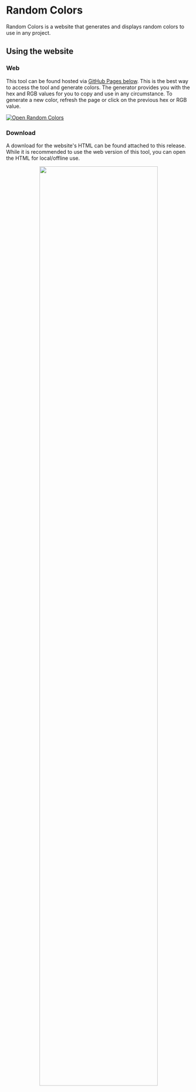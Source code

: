 # Random Colors
Random Colors is a website that generates and displays random colors to use in any project.

## Using the website
### Web
This tool can be found hosted via [GitHub Pages below](https://chauhansai.github.io/Script-Projects/HTML/randomColors/randomColors.html). This is the best way to access the tool and generate colors. The generator provides you with the hex and RGB values for you to copy and use in any circumstance. To generate a new color, refresh the page or click on the previous hex or RGB value. 

<a href="https://chauhansai.github.io/Script-Projects/HTML/randomColors/randomColors.html">
<img src="https://i.imgur.com/wGHfgk3.jpg" alt="Open Random Colors"/>
</a>

### Download
A download for the website's HTML can be found attached to this release. While it is recommended to use the web version of this tool, you can open the HTML for local/offline use.

<p align="center">
<img src="https://chauhansai.github.io/Script-Projects/files/randomColorscolormatch.png" width="80%"/>
</p>
